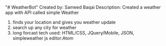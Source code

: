 "# WeatherBot" 
Created by: Sameed Baqai
Description: Created a weather app with API called simple Weather 
1. finds your location and gives you weather update
2. search up any city for weather 
3. long forcast 
tech used: HTML/CSS, JQuery/Mobile, JSON, simpleweather js 
editor:Atom
